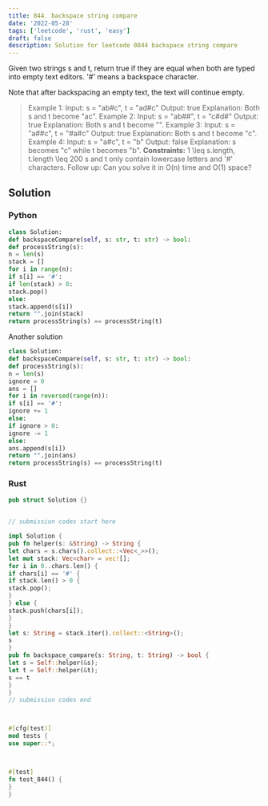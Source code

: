 ```yaml
---
title: 844. backspace string compare
date: '2022-05-28'
tags: ['leetcode', 'rust', 'easy']
draft: false
description: Solution for leetcode 0844 backspace string compare
---
```




Given two strings s and t, return true if they are equal when both are typed into empty text editors. '#' means a backspace character.

Note that after backspacing an empty text, the text will continue empty.



>   Example 1:
>   Input: s <TeX>=</TeX> "ab#c", t <TeX>=</TeX> "ad#c"
>   Output: true
>   Explanation: Both s and t become "ac".
>   Example 2:
>   Input: s <TeX>=</TeX> "ab##", t <TeX>=</TeX> "c#d#"
>   Output: true
>   Explanation: Both s and t become "".
>   Example 3:
>   Input: s <TeX>=</TeX> "a##c", t <TeX>=</TeX> "#a#c"
>   Output: true
>   Explanation: Both s and t become "c".
>   Example 4:
>   Input: s <TeX>=</TeX> "a#c", t <TeX>=</TeX> "b"
>   Output: false
>   Explanation: s becomes "c" while t becomes "b".
**Constraints:**
>   	<span>1 <TeX>\leq</TeX> s.length, t.length <TeX>\leq</TeX> 200</span>
>   	<span>s and t only contain lowercase letters and '#' characters.</span>
>   Follow up: Can you solve it in O(n) time and O(1) space?


## Solution


### Python
```python
class Solution:
def backspaceCompare(self, s: str, t: str) -> bool:
def processString(s):
n = len(s)
stack = []
for i in range(n):
if s[i] == '#':
if len(stack) > 0:
stack.pop()
else:
stack.append(s[i])
return "".join(stack)
return processString(s) == processString(t)
```
Another solution
```python
class Solution:
def backspaceCompare(self, s: str, t: str) -> bool:
def processString(s):
n = len(s)
ignore = 0
ans = []
for i in reversed(range(n)):
if s[i] == '#':
ignore += 1
else:
if ignore > 0:
ignore -= 1
else:
ans.append(s[i])
return "".join(ans)
return processString(s) == processString(t)
```


### Rust
```rust
pub struct Solution {}


// submission codes start here

impl Solution {
pub fn helper(s: &String) -> String {
let chars = s.chars().collect::<Vec<_>>();
let mut stack: Vec<char> = vec![];
for i in 0..chars.len() {
if chars[i] == '#' {
if stack.len() > 0 {
stack.pop();
}
} else {
stack.push(chars[i]);
}
}
let s: String = stack.iter().collect::<String>();
s
}
pub fn backspace_compare(s: String, t: String) -> bool {
let s = Self::helper(&s);
let t = Self::helper(&t);
s == t
}
}
// submission codes end



#[cfg(test)]
mod tests {
use super::*;



#[test]
fn test_844() {
}
}

```
